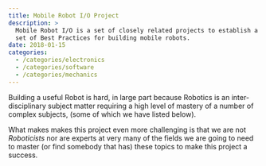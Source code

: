 ```yaml
---
title: Mobile Robot I/O Project
description: >
  Mobile Robot I/O is a set of closely related projects to establish a
  set of Best Practices for building mobile robots.
date: 2018-01-15
categories: 
  - /categories/electronics
  - /categories/software
  - /categories/mechanics
---
```


Building a useful Robot is hard, in large part because Robotics is an
inter-disciplinary subject matter requiring a high level of mastery of
a number of complex subjects, (some of which we have listed below). 
<!--more-->

What makes makes this project even more challenging is that we are not
_Roboticists_ nor are experts at very many of the fields we are going
to need to master (or find somebody that has) these topics to make
this project a success.

